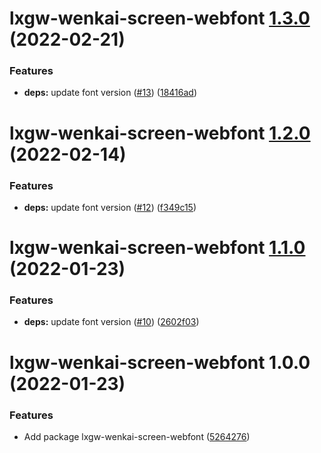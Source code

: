 # lxgw-wenkai-screen-webfont [1.3.0](https://github.com/chawyehsu/lxgw-wenkai-webfont/compare/lxgw-wenkai-screen-webfont@1.2.0...lxgw-wenkai-screen-webfont@1.3.0) (2022-02-21)


### Features

* **deps:** update font version ([#13](https://github.com/chawyehsu/lxgw-wenkai-webfont/issues/13)) ([18416ad](https://github.com/chawyehsu/lxgw-wenkai-webfont/commit/18416ad152850c97d8dd6489daa138b8bb9a994d))

# lxgw-wenkai-screen-webfont [1.2.0](https://github.com/chawyehsu/lxgw-wenkai-webfont/compare/lxgw-wenkai-screen-webfont@1.1.0...lxgw-wenkai-screen-webfont@1.2.0) (2022-02-14)


### Features

* **deps:** update font version ([#12](https://github.com/chawyehsu/lxgw-wenkai-webfont/issues/12)) ([f349c15](https://github.com/chawyehsu/lxgw-wenkai-webfont/commit/f349c1582f1357691fe136571cb2dc6ec2519e77))

# lxgw-wenkai-screen-webfont [1.1.0](https://github.com/chawyehsu/lxgw-wenkai-webfont/compare/lxgw-wenkai-screen-webfont@1.0.0...lxgw-wenkai-screen-webfont@1.1.0) (2022-01-23)


### Features

* **deps:** update font version ([#10](https://github.com/chawyehsu/lxgw-wenkai-webfont/issues/10)) ([2602f03](https://github.com/chawyehsu/lxgw-wenkai-webfont/commit/2602f03ebe238bf70dcc0749fe7954636aa2226f))

# lxgw-wenkai-screen-webfont 1.0.0 (2022-01-23)


### Features

* Add package lxgw-wenkai-screen-webfont ([5264276](https://github.com/chawyehsu/lxgw-wenkai-webfont/commit/5264276572588cd01d285eae685526be8fa57e3f))
